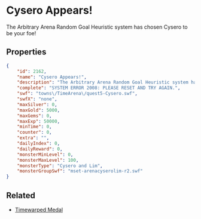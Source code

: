 # Cysero Appears!

The Arbitrary Arena Random Goal Heuristic system has chosen Cysero to be your foe!

## Properties

```json
{
    "id": 2162,
    "name": "Cysero Appears!",
    "description": "The Arbitrary Arena Random Goal Heuristic system has chosen Cysero to be your foe!",
    "complete": "SYSTEM ERROR 2008: PLEASE RESET AND TRY AGAIN.",
    "swf": "towns\/TimeArena\/quest5-Cysero.swf",
    "swfX": "none",
    "maxSilver": 0,
    "maxGold": 5000,
    "maxGems": 0,
    "maxExp": 50000,
    "minTime": 0,
    "counter": 0,
    "extra": "",
    "dailyIndex": 0,
    "dailyReward": 0,
    "monsterMinLevel": 0,
    "monsterMaxLevel": 100,
    "monsterType": "Cysero and Lim",
    "monsterGroupSwf": "mset-arenacyserolim-r2.swf"
}
```

## Related

- [Timewarped Medal](../items/18514-timewarped-medal.md)

